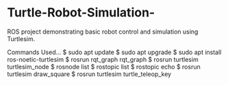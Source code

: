 # Turtle-Robot-Simulation-
ROS project demonstrating basic robot control and simulation using Turtlesim.


Commands Used...
$ sudo apt update
$ sudo apt upgrade
$ sudo apt install ros-noetic-turtlesim
$ rosrun rqt_graph rqt_graph
$ rosrun turtlesim turtlesim_node
$ rosnode list
$ rostopic list
$ rostopic echo 
$ rosrun turtlesim draw_square
$ rosrun turtlesim turtle_teleop_key
